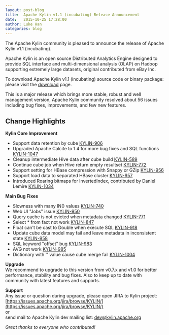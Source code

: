 ```yaml
---
layout: post-blog
title:  Apache Kylin v1.1 (incubating) Release Announcement
date:   2015-10-25 17:28:00
author: Luke Han
categories: blog
---
```


The Apache Kylin community is pleased to announce the release of Apache Kylin v1.1 (incubating).
 
Apache Kylin is an open source Distributed Analytics Engine designed to provide SQL interface and multi-dimensional analysis (OLAP) on Hadoop supporting extremely large datasets, original contributed from eBay Inc.

To download Apache Kylin v1.1 (incubating) source code or binary package: 
please visit the [download](http://kylin.apache.org/download) page.

This is a major release which brings more stable, robust and well management version, Apache Kylin community resolved about 56 issues including bug fixes, improvements, and few new features.

## Change Highlights

__Kylin Core Improvement__

* Support data retention by cube [KYLIN-906](https://issues.apache.org/jira/browse/KYLIN-906)
* Upgraded Apache Calcite to 1.4 for more bug fixes and SQL functions [KYLIN-1047](https://issues.apache.org/jira/browse/KYLIN-1047) 
* Cleanup intermediate Hive data after cube build [KYLIN-589](https://issues.apache.org/jira/browse/KYLIN-589)
* Continue cube job when Hive return empty resultset [KYLIN-772](https://issues.apache.org/jira/browse/KYLIN-772)
* Support setting for HBase compression with Snappy or GZip [KYLIN-956](https://issues.apache.org/jira/browse/KYLIN-956) 
* Support load data to separated HBase cluster [KYLIN-957](https://issues.apache.org/jira/browse/KYLIN-957)
* Introduced Roaring bitmaps for InvertedIndex, contributed by Daniel Lemire [KYLIN-1034](https://issues.apache.org/jira/browse/KYLIN-1034)

__Main Bug Fixes__

* Slowness with many IN() values [KYLIN-740](https://issues.apache.org/jira/browse/KYLIN-740)
* Web UI "Jobs" issue [KYLIN-950](https://issues.apache.org/jira/browse/KYLIN-950)
* Query cache is not evicted when metadata changed [KYLIN-771](https://issues.apache.org/jira/browse/KYLIN-771)
* Select * from fact not work [KYLIN-847](https://issues.apache.org/jira/browse/KYLIN-847)
* Float can't be cast to Double when execute SQL [KYLIN-918](https://issues.apache.org/jira/browse/KYLIN-918)
* Update cube data model may fail and leave metadata in inconsistent state [KYLIN-958](https://issues.apache.org/jira/browse/KYLIN-958)
* SQL keyword "offset" bug [KYLIN-983](https://issues.apache.org/jira/browse/KYLIN-983)
* AVG not work [KYLIN-985](https://issues.apache.org/jira/browse/KYLIN-985)
* Dictionary with '' value cause cube merge fail [KYLIN-1004](https://issues.apache.org/jira/browse/KYLIN-1004)


__Upgrade__  
We recommend to upgrade to this version from v0.7.x and v1.0 for better performance, stability and bug fixes.
Also to keep up to date with community with latest features and supports.

__Support__  
Any issue or question during upgrade, please 
open JIRA to Kylin project: [https://issues.apache.org/jira/browse/KYLIN/](https://issues.apache.org/jira/browse/KYLIN/)  
or  
send mail to Apache Kylin dev mailing list: [dev@kylin.apache.org](mailto:dev@kylin.apache.org)  

_Great thanks to everyone who contributed!_